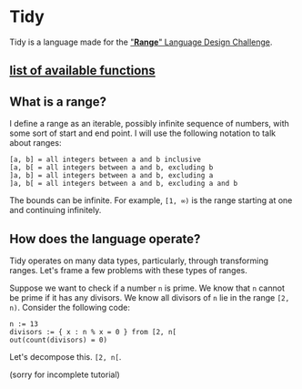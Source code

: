 # Tidy

Tidy is a language made for the ["**Range**" Language Design Challenge](https://chat.stackexchange.com/transcript/message/46169592#46169592).

## [list of available functions](./functions.md)

## What is a range?

I define a range as an iterable, possibly infinite sequence of numbers, with some sort of start and end point. I will use the following notation to talk about ranges:

```
[a, b] = all integers between a and b inclusive
[a, b[ = all integers between a and b, excluding b
]a, b] = all integers between a and b, excluding a
]a, b[ = all integers between a and b, excluding a and b
```

The bounds can be infinite. For example, `[1, ∞)` is the range starting at one and continuing infinitely.

## How does the language operate?

Tidy operates on many data types, particularly, through transforming ranges. Let's frame a few problems with these types of ranges.

Suppose we want to check if a number `n` is prime. We know that `n` cannot be prime if it has any divisors. We know all divisors of `n` lie in the range `[2, n)`. Consider the following code:

```
n := 13
divisors := { x : n % x = 0 } from [2, n[
out(count(divisors) = 0)
```

Let's decompose this. `[2, n[`.

(sorry for incomplete tutorial)
